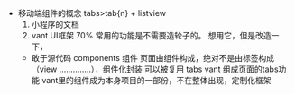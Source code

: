 - 移动端组件的概念
  tabs>tab{n} + listview
  1. 小程序的文档
  2. vant UI框架 70% 常用的功能是不需要造轮子的。
     想用它，但是改造一下，
  - 敢于源代码
    components 组件 
    页面由组件构成，绝对不是由标签构成（view ..............），组件化封装 可以被复用
    tabs vant 组成页面的tabs功能
    vant里的组件成为本身项目的一部份，不在整体出现，定制化框架